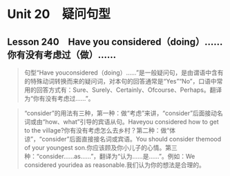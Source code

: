 ﻿ # Unit 20　疑问句型
 ## Lesson 240　Have you considered（doing）……你有没有考虑过（做）……
 
> 句型“Have youconsidered（doing）……”是一般疑问句，是由谓语中含有的特殊动词转换而来的疑问词，对本句的回答通常是“Yes”“No”，口语中常用的回答方式有：Sure、Surely、Certainly、Ofcourse、Perhaps。翻译为“你有没有考虑过……”。

> “consider”的用法有三种，第一种：做“考虑”来讲，“consider”后面接动名词或由“how、what”引导的宾语从句。Haveyou considered how to get to the village?你有没有考虑怎么去乡村？第二种：做“体谅”，“consider”后面直接接名词或宾语。You should consider themood of your youngest son.你应该顾及你小儿子的心情。第三种：“consider……as……”，翻译为“认为……是……”。例如：We considered youridea as reasonable.我们认为你的想法是合理的。


 
